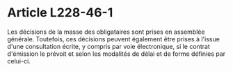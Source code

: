 # Article L228-46-1

Les décisions de la masse des obligataires sont prises en assemblée générale. Toutefois, ces décisions peuvent également être prises à l'issue d'une consultation écrite, y compris par voie électronique, si le contrat d'émission le prévoit et selon les modalités de délai et de forme définies par celui-ci.

